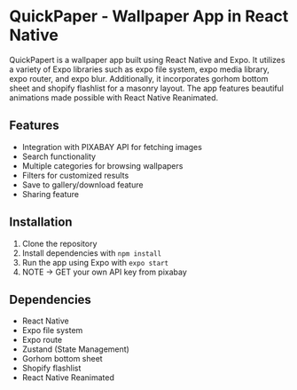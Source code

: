 # QuickPaper - Wallpaper App in React Native

QuickPapert is a wallpaper app built using React Native and Expo. It utilizes a variety of Expo libraries such as expo file system, expo media library, expo router, and expo blur. Additionally, it incorporates gorhom bottom sheet and shopify flashlist for a masonry layout. The app features beautiful animations made possible with React Native Reanimated.

## Features

- Integration with PIXABAY API for fetching images
- Search functionality
- Multiple categories for browsing wallpapers
- Filters for customized results
- Save to gallery/download feature
- Sharing feature

## Installation

1. Clone the repository
2. Install dependencies with `npm install`
3. Run the app using Expo with `expo start`
4. NOTE -> GET your own API key from pixabay

## Dependencies

- React Native
- Expo file system
- Expo route
- Zustand (State Management)
- Gorhom bottom sheet
- Shopify flashlist
- React Native Reanimated
